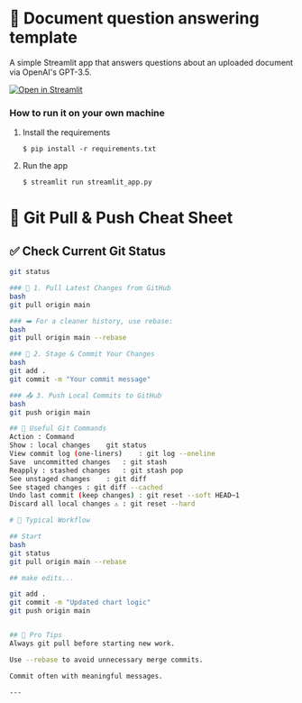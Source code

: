 # 📄 Document question answering template

A simple Streamlit app that answers questions about an uploaded document via OpenAI's GPT-3.5.

[![Open in Streamlit](https://static.streamlit.io/badges/streamlit_badge_black_white.svg)](https://document-question-answering-template.streamlit.app/)

### How to run it on your own machine

1. Install the requirements

   ```
   $ pip install -r requirements.txt
   ```

2. Run the app

   ```
   $ streamlit run streamlit_app.py
   ```

# 🧠 Git Pull & Push Cheat Sheet

## ✅ Check Current Git Status
```bash
git status

### 🔄 1. Pull Latest Changes from GitHub
bash
git pull origin main

### ➡️ For a cleaner history, use rebase:
bash
git pull origin main --rebase

### 💾 2. Stage & Commit Your Changes
bash
git add .
git commit -m "Your commit message"

### 📤 3. Push Local Commits to GitHub
bash
git push origin main

## 🧰 Useful Git Commands
Action : Command
Show : local changes	git status
View commit log (one-liners)	: git log --oneline
Save  uncommitted changes	: git stash
Reapply : stashed changes	: git stash pop
See unstaged changes	: git diff
See staged changes : git diff --cached
Undo last commit (keep changes) : git reset --soft HEAD~1
Discard all local changes ⚠️ : git reset --hard

# 🧪 Typical Workflow

## Start
bash
git status
git pull origin main --rebase

## make edits...

git add .
git commit -m "Updated chart logic"
git push origin main


## 🚨 Pro Tips
Always git pull before starting new work.

Use --rebase to avoid unnecessary merge commits.

Commit often with meaningful messages.

---